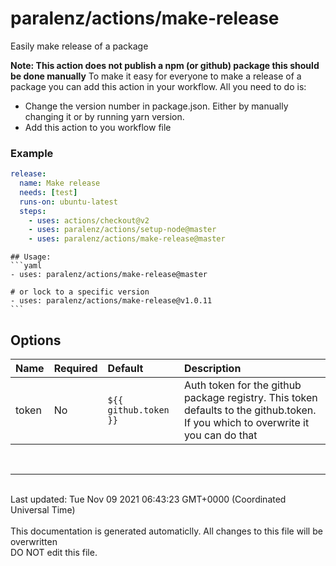 # paralenz/actions/make-release
Easily make release of a package

**Note: This action does not publish a npm (or github) package this should be done manually**
To make it easy for everyone to make a release of a package you can add this action in your workflow.
All you need to do is:
- Change the version number in package.json. Either by manually changing it or by running yarn version.
- Add this action to you workflow file

### Example
```yml
release:
  name: Make release
  needs: [test]
  runs-on: ubuntu-latest
  steps:
    - uses: actions/checkout@v2
    - uses: paralenz/actions/setup-node@master
    - uses: paralenz/actions/make-release@master
```

    

    ## Usage:
    ```yaml
    - uses: paralenz/actions/make-release@master
    
    # or lock to a specific version
    - uses: paralenz/actions/make-release@v1.0.11
    ```

## Options
| Name | Required | Default | Description |
| :--- | :--- | :--- | :--- |
| token | No | `${{ github.token }}` | Auth token for the github package registry. This token defaults to the github.token. If you which to overwrite it you can do that  |

<br /><hr /><br />Last updated: Tue Nov 09 2021 06:43:23 GMT+0000 (Coordinated Universal Time)<br /><br /><italic>This documentation is generated automaticlly. All changes to this file will be <bold>overwritten</bold><br /><bold>DO NOT edit this file.</bold></italic>
    